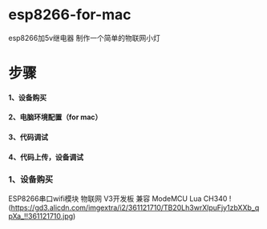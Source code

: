 # esp8266-for-mac
esp8266加5v继电器 制作一个简单的物联网小灯

# 步骤
#### 1、设备购买
#### 2、电脑环境配置（for mac）
#### 3、代码调试
#### 4、代码上传，设备调试

### 1、设备购买

ESP8266串口wifi模块 物联网 V3开发板 兼容 ModeMCU Lua CH340
!(https://gd3.alicdn.com/imgextra/i2/361121710/TB20Lh3wrXlpuFjy1zbXXb_qpXa_!!361121710.jpg)
